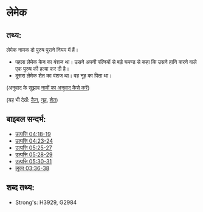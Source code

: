 # लेमेक #

## तथ्य: ##

लेमेक नामक दो पुरुष पुराने नियम में हैं।

* पहला लेमेक केन का वंशज था। उसने अपनी पत्नियों से बड़े घमण्ड से कहा कि उसने हानि करने वाले एक पुरुष की हत्या कर दी है।
* दूसरा लेमेक शेत का वंशज था। वह नूह का पिता था।

(अनुवाद के सुझाव [नामों का अनुवाद कैसे करें](rc://en/ta/man/translate/translate-names))

(यह भी देखें: [कैन](../names/cain.md), [नूह](../names/noah.md), [शेत](../names/seth.md))

## बाइबल सन्दर्भ: ##

* [उत्पत्ति 04:18-19](rc://en/tn/help/gen/04/18)
* [उत्पत्ति 04:23-24](rc://en/tn/help/gen/04/23)
* [उत्पत्ति 05:25-27](rc://en/tn/help/gen/05/25)
* [उत्पत्ति 05:28-29](rc://en/tn/help/gen/05/28)
* [उत्पत्ति 05:30-31](rc://en/tn/help/gen/05/30)
* [लूका 03:36-38](rc://en/tn/help/luk/03/36)

## शब्द तथ्य: ##

* Strong's: H3929, G2984
